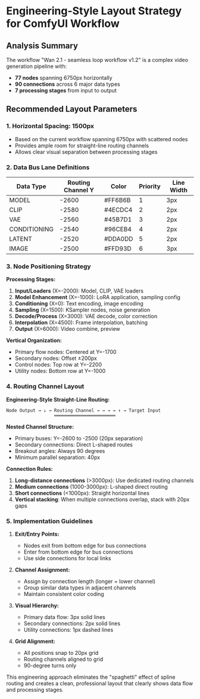 # Engineering-Style Layout Strategy for ComfyUI Workflow

## Analysis Summary

The workflow "Wan 2.1 - seamless loop workflow v1.2" is a complex video generation pipeline with:
- **77 nodes** spanning 6750px horizontally
- **90 connections** across 6 major data types
- **7 processing stages** from input to output

## Recommended Layout Parameters

### 1. Horizontal Spacing: **1500px**
- Based on the current workflow spanning 6750px with scattered nodes
- Provides ample room for straight-line routing channels
- Allows clear visual separation between processing stages

### 2. Data Bus Lane Definitions

| Data Type | Routing Channel Y | Color | Priority | Line Width |
|-----------|------------------|-------|----------|------------|
| MODEL | -2600 | #FF6B6B | 1 | 3px |
| CLIP | -2580 | #4ECDC4 | 2 | 2px |
| VAE | -2560 | #45B7D1 | 3 | 2px |
| CONDITIONING | -2540 | #96CEB4 | 4 | 2px |
| LATENT | -2520 | #DDA0DD | 5 | 2px |
| IMAGE | -2500 | #FFD93D | 6 | 3px |

### 3. Node Positioning Strategy

**Processing Stages:**
1. **Input/Loaders** (X=-2000): Model, CLIP, VAE loaders
2. **Model Enhancement** (X=-1000): LoRA application, sampling config
3. **Conditioning** (X=0): Text encoding, image encoding
4. **Sampling** (X=1500): KSampler nodes, noise generation
5. **Decode/Process** (X=3000): VAE decode, color correction
6. **Interpolation** (X=4500): Frame interpolation, batching
7. **Output** (X=6000): Video combine, preview

**Vertical Organization:**
- Primary flow nodes: Centered at Y=-1700
- Secondary nodes: Offset ±200px
- Control nodes: Top row at Y=-2200
- Utility nodes: Bottom row at Y=-1000

### 4. Routing Channel Layout

**Engineering-Style Straight-Line Routing:**

```
Node Output → ↓ → Routing Channel → → → → ↑ → Target Input
                  ═══════════════════════
```

**Nested Channel Structure:**
- Primary buses: Y=-2600 to -2500 (20px separation)
- Secondary connections: Direct L-shaped routes
- Breakout angles: Always 90 degrees
- Minimum parallel separation: 40px

**Connection Rules:**
1. **Long-distance connections** (>3000px): Use dedicated routing channels
2. **Medium connections** (1000-3000px): L-shaped direct routing
3. **Short connections** (<1000px): Straight horizontal lines
4. **Vertical stacking**: When multiple connections overlap, stack with 20px gaps

### 5. Implementation Guidelines

1. **Exit/Entry Points:**
   - Nodes exit from bottom edge for bus connections
   - Enter from bottom edge for bus connections
   - Use side connections for local links

2. **Channel Assignment:**
   - Assign by connection length (longer = lower channel)
   - Group similar data types in adjacent channels
   - Maintain consistent color coding

3. **Visual Hierarchy:**
   - Primary data flow: 3px solid lines
   - Secondary connections: 2px solid lines
   - Utility connections: 1px dashed lines

4. **Grid Alignment:**
   - All positions snap to 20px grid
   - Routing channels aligned to grid
   - 90-degree turns only

This engineering approach eliminates the "spaghetti" effect of spline routing and creates a clean, professional layout that clearly shows data flow and processing stages.